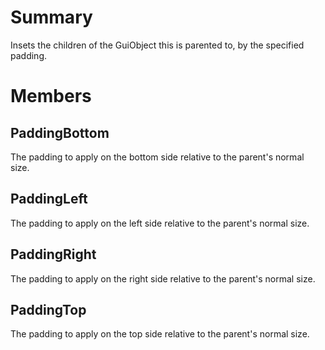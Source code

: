# Summary
Insets the children of the GuiObject this is parented to, by the specified padding.

# Members

## PaddingBottom
The padding to apply on the bottom side relative to the parent's normal size.

## PaddingLeft
The padding to apply on the left side relative to the parent's normal size.

## PaddingRight
The padding to apply on the right side relative to the parent's normal size.

## PaddingTop
The padding to apply on the top side relative to the parent's normal size.